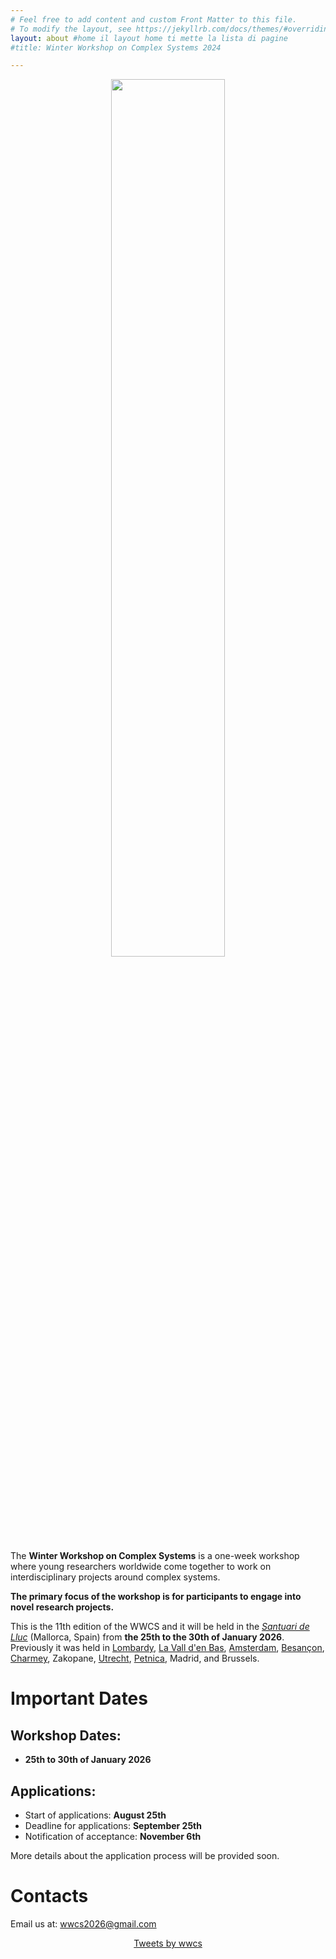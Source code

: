 ```yaml
---
# Feel free to add content and custom Front Matter to this file.
# To modify the layout, see https://jekyllrb.com/docs/themes/#overriding-theme-defaults
layout: about #home il layout home ti mette la lista di pagine
#title: Winter Workshop on Complex Systems 2024

---
```


<center>
<img src="/assets/image24/logo_no.png" width="60%"/>
</center>

The **Winter Workshop on Complex Systems** is a one-week workshop where young researchers worldwide come together to work on interdisciplinary projects around complex systems.

**The primary focus of the workshop is for participants to engage into novel research projects.**

This is the 11th edition of the WWCS and it will be held in the *[Santuari de Lluc](https://santuaridelluc.com/es/)* (Mallorca, Spain) from **the 25th to the 30th of January 2026**. Previously it was held in [Lombardy](https://wwcs2025.github.io/), [La Vall d'en Bas](https://wwcs2024.github.io/), [Amsterdam](https://wwcs2023.github.io/), [Besançon](https://wwcs2022.github.io/), [Charmey](https://wwcs2020.github.io/), Zakopane, [Utrecht](https://wwcs2018.github.io/), [Petnica](https://wwcs2017ed.wixsite.com/wwcs), Madrid, and Brussels.

# Important Dates

## Workshop Dates:

-   **25th to 30th of January  2026**

## Applications:

- Start of applications: **August 25th**
- Deadline for applications: **September 25th**
- Notification of acceptance: **November 6th**

<!-- The application form is available [here](https://forms.gle/wUn8vCVpjqXkvCjd9). -->
More details about the application process will be provided soon.

# Contacts

Email us at: [wwcs2026@gmail.com](mailto:wwcs2026@gmail.com) <!-- Twitter: "@winter_complex" -->

<center>
<a class="twitter-timeline" data-width="300" data-height="550" href="https://twitter.com/winter_complex">Tweets by wwcs</a> <script async src="https://platform.twitter.com/widgets.js" charset="utf-8"></script> </center>
